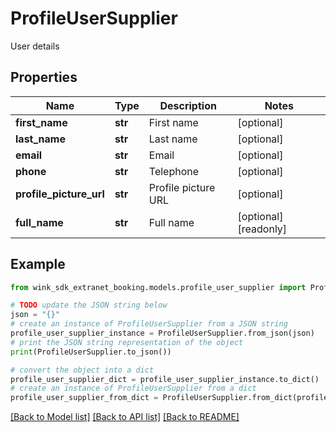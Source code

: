 # ProfileUserSupplier

User details

## Properties

Name | Type | Description | Notes
------------ | ------------- | ------------- | -------------
**first_name** | **str** | First name | [optional] 
**last_name** | **str** | Last name | [optional] 
**email** | **str** | Email | [optional] 
**phone** | **str** | Telephone | [optional] 
**profile_picture_url** | **str** | Profile picture URL | [optional] 
**full_name** | **str** | Full name | [optional] [readonly] 

## Example

```python
from wink_sdk_extranet_booking.models.profile_user_supplier import ProfileUserSupplier

# TODO update the JSON string below
json = "{}"
# create an instance of ProfileUserSupplier from a JSON string
profile_user_supplier_instance = ProfileUserSupplier.from_json(json)
# print the JSON string representation of the object
print(ProfileUserSupplier.to_json())

# convert the object into a dict
profile_user_supplier_dict = profile_user_supplier_instance.to_dict()
# create an instance of ProfileUserSupplier from a dict
profile_user_supplier_from_dict = ProfileUserSupplier.from_dict(profile_user_supplier_dict)
```
[[Back to Model list]](../README.md#documentation-for-models) [[Back to API list]](../README.md#documentation-for-api-endpoints) [[Back to README]](../README.md)


